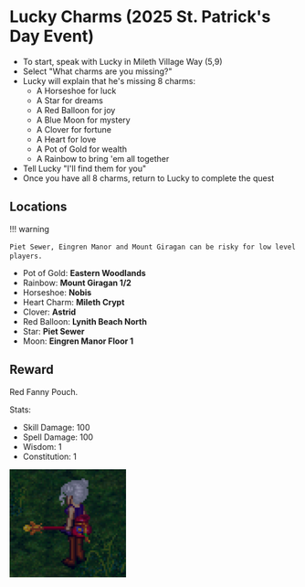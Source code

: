 # Lucky Charms (2025 St. Patrick's Day Event)

- To start, speak with Lucky in Mileth Village Way (5,9)
- Select "What charms are you missing?"
- Lucky will explain that he's missing 8 charms:
    - A Horseshoe for luck
    - A Star for dreams
    - A Red Balloon for joy
    - A Blue Moon for mystery
    - A Clover for fortune
    - A Heart for love
    - A Pot of Gold for wealth
    - A Rainbow to bring 'em all together
- Tell Lucky "I'll find them for you"
- Once you have all 8 charms, return to Lucky to complete the quest

## Locations

!!! warning

    Piet Sewer, Eingren Manor and Mount Giragan can be risky for low level players.

- Pot of Gold: **Eastern Woodlands**
- Rainbow: **Mount Giragan 1/2**
- Horseshoe: **Nobis**
- Heart Charm: **Mileth Crypt**
- Clover: **Astrid**
- Red Balloon: **Lynith Beach North**
- Star: **Piet Sewer**
- Moon: **Eingren Manor Floor 1**


## Reward

Red Fanny Pouch.

Stats:

- Skill Damage: 100
- Spell Damage: 100
- Wisdom: 1
- Constitution: 1

![Red Fanny Pouch](../assets/red_fanny_pouch.png)
